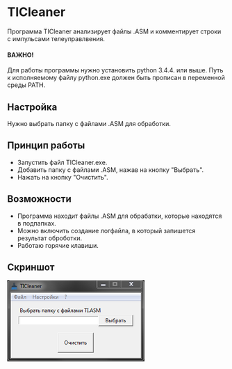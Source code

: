 # TICleaner

Программа TICleaner анализирует файлы .ASM и комментирует строки с импульсами телеуправлвения.

#### ВАЖНО!

Для работы программы нужно установить python 3.4.4. или выше. Путь к исполняемому файлу python.exe должен быть прописан в переменной среды PATH.

## Настройка

Нужно выбрать папку с файлами .ASM для обработки.

## Принцип работы

* Запустить файл TICleaner.exe.
* Добавить папку с файлами .ASM, нажав на кнопку "Выбрать".
* Нажать на кнопку "Очистить".

## Возможности

* Программа находит файлы .ASM для обрабатки, которые находятся в подпапках.
* Можно включить создание логфайла, в который запишется результат оброботки.
* Работаю горячие клавиши.

## Скриншот

![TICleaner](https://github.com/manzhakdotcom/TICleaner/blob/master/screenshot.png)

